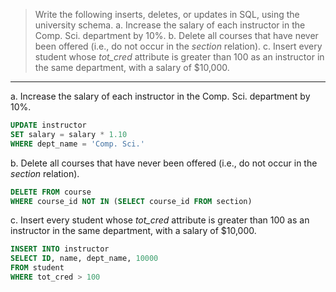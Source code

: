 > Write the following inserts, deletes, or updates in SQL, using the university schema.
> a. Increase the salary of each instructor in the Comp. Sci. department by 10%.
> b. Delete all courses that have never been offered (i.e., do not occur in the _section_ relation).
> c. Insert every student whose _tot_cred_ attribute is greater than 100 as an instructor in the same department, with a salary of $10,000.

---

a. Increase the salary of each instructor in the Comp. Sci. department by 10%.

```sql
UPDATE instructor
SET salary = salary * 1.10
WHERE dept_name = 'Comp. Sci.'
```

b. Delete all courses that have never been offered (i.e., do not occur in the _section_ relation).

```sql
DELETE FROM course
WHERE course_id NOT IN (SELECT course_id FROM section)
```

c. Insert every student whose _tot_cred_ attribute is greater than 100 as an instructor in the same department, with a salary of $10,000.

```sql
INSERT INTO instructor
SELECT ID, name, dept_name, 10000
FROM student
WHERE tot_cred > 100
```
